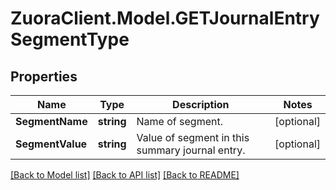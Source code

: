 # ZuoraClient.Model.GETJournalEntrySegmentType

## Properties

Name | Type | Description | Notes
------------ | ------------- | ------------- | -------------
**SegmentName** | **string** | Name of segment.  | [optional] 
**SegmentValue** | **string** | Value of segment in this summary journal entry.  | [optional] 

[[Back to Model list]](../README.md#documentation-for-models) [[Back to API list]](../README.md#documentation-for-api-endpoints) [[Back to README]](../README.md)

